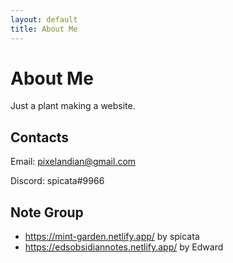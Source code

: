 ```yaml
---
layout: default
title: About Me
---
```

# About Me
Just a plant making a website.
## Contacts
Email: pixelandian@gmail.com

Discord: spicata#9966
## Note Group
- https://mint-garden.netlify.app/ by spicata
- https://edsobsidiannotes.netlify.app/ by Edward